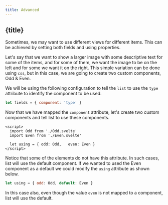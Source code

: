 ```yaml
---
title: Advanced
---
```


## {title}

Sometimes, we may want to use different views for different items. This can be achieved by setting
both fields and using properties.

Let's say that we want to show a larger image with some descriptive text for some of the items,
and for some of them, we want the image to be on the left and for some we want it on the right.
This simple variation can be done using `css`, but in this case, we are going to create two custom
components, Odd & Even.

We will be using the following configuration to tell the `list` to use the `type` attribute to identify the component to be used.

```js
let fields = { component: 'type' }
```

Now that we have mapped the `component` attribute, let's create two custom components and tell list
to use these components.

```svelte
<script>
  import Odd from './Odd.svelte'
  import Even from './Even.svelte'

  let using = {	odd: Odd,	even: Even }
</script>
```

Notice that some of the elements do not have this attribute. In such cases, list will use the default component.
If we wanted to used the Even component as a default we could modify the `using` attribute as shown below.

```js
let using = { odd: Odd, default: Even }
```

In this case also, even though the value `even` is not mapped to a component, list will use the default.
